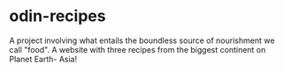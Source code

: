 # odin-recipes
A project involving what entails the boundless source of nourishment we call "food". A website with three recipes from the biggest continent on Planet Earth- Asia!
